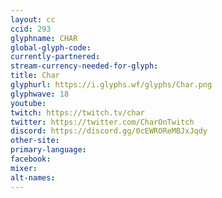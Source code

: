 ```yaml
---
layout: cc
ccid: 293
glyphname: CHAR
global-glyph-code: 
currently-partnered: 
stream-currency-needed-for-glyph: 
title: Char
glyphurl: https://i.glyphs.wf/glyphs/Char.png
glyphwave: 18
youtube: 
twitch: https://twitch.tv/char
twitter: https://twitter.com/CharOnTwitch
discord: https://discord.gg/0cEWROReMBJxJqdy
other-site: 
primary-language: 
facebook: 
mixer: 
alt-names: 
---
```


